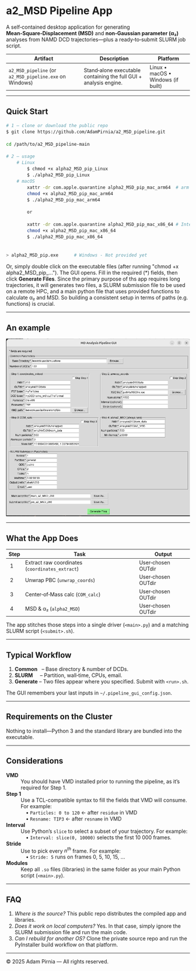 # a2\_MSD Pipeline App

A self‑contained desktop application for generating **Mean‑Square‑Displacement (MSD)** and **non‑Gaussian parameter (α₂)** analyses from NAMD DCD trajectories—plus a ready‑to‑submit SLURM job script.

| Artifact                                                | Description                                                       | Platform                           |
| ------------------------------------------------------- | ----------------------------------------------------------------- | ---------------------------------- |
| `a2_MSD_pipeline` (or `a2_MSD_pipeline.exe` on Windows) | Stand‑alone executable containing the full GUI + analysis engine. | Linux • macOS • Windows (if built) |

---

## Quick Start

```bash
# 1 – clone or download the public repo
$ git clone https://github.com/AdamPirnia/a2_MSD_pipeline.git

cd /path/to/a2_MSD_pipeline-main

# 2 – usage
    # Linux
        $ chmod +x alpha2_MSD_pip_Linux
        $ ./alpha2_MSD_pip_Linux
    # macOS 
        xattr -dr com.apple.quarantine alpha2_MSD_pip_mac_arm64  # arm CPUs
        chmod +x alpha2_MSD_pip_mac_arm64 
        $ ./alpha2_MSD_pip_mac_arm64 

        or

        xattr -dr com.apple.quarantine alpha2_MSD_pip_mac_x86_64 # Intel CPUs
        chmod +x alpha2_MSD_pip_mac_x86_64
        $ ./alpha2_MSD_pip_mac_x86_64
           

> alpha2_MSD_pip.exe      # Windows - Not provided yet
```

Or, simply double click on the executable files (after running "chmod +x alpha2_MSD_pip_..."). 
The GUI opens. Fill in the required (\*) fields, then click **Generate Files**.
Since the primary purpose of ths app requires long trajectories, it will generates two files, a SLURM submission file to be used on a remote HPC, and a main python file that uses provided functions to calculate α₂ and MSD. So building a consistent setup in terms of paths (e.g. functions) is crucial.

---

## An example

![An example](example.png)

---

## What the App Does

| Step | Task                                            | Output             |
| ---- | ----------------------------------------------- | ------------------ |
|  1   | Extract raw coordinates (`coordinates_extract`) | User‑chosen OUTdir |
|  2   | Unwrap PBC (`unwrap_coords`)                    | User‑chosen OUTdir |
|  3   | Center‑of‑Mass calc (`COM_calc`)                | User‑chosen OUTdir |
|  4   | MSD & α₂ (`alpha2_MSD`)                         | User‑chosen OUTdir |

The app stitches those steps into a single driver (`<main>.py`) and a matching SLURM script (`<submit>.sh`).

---

## Typical Workflow

1. **Common**   – Base directory & number of DCDs.
2. **SLURM**     – Partition, wall‑time, CPUs, email.
3. **Generate** – Two files appear where you specified.  Submit with `<run>.sh`.

The GUI remembers your last inputs in `~/.pipeline_gui_config.json`.

---

## Requirements on the Cluster

Nothing to install—Python 3 and the standard library are bundled into the executable.

---

## Considerations

<dl>
  <dt><strong>VMD</strong></dt>
  <dd>You should have VMD installed prior to running the pipeline, as it’s required for Step 1.</dd>

  <dt><strong>Step 1</strong></dt>
  <dd>
    Use a TCL-compatible syntax to fill the fields that VMD will consume. For example:<br>
    &emsp;• <code>Particles: 0 to 120</code> ← after <code>residue</code> in VMD<br>
    &emsp;• <code>Resname: TIP3</code>   ← after <code>resname</code> in VMD
  </dd>

  <dt><strong>Interval</strong></dt>
  <dd>
    Use Python’s <code>slice</code> to select a subset of your trajectory. For example:<br>
    &emsp;• <code>Interval: slice(0, 10000)</code> selects the first 10 000 frames.
  </dd>

  <dt><strong>Stride</strong></dt>
  <dd>
    Use to pick every <em>n<sup>th</sup></em> frame. For example:<br>
    &emsp;• <code>Stride: 5</code> runs on frames 0, 5, 10, 15, …
  </dd>

  <dt><strong>Modules</strong></dt>
  <dd>Keep all <code>.so</code> files (libraries) in the same folder as your main Python script (<code>&lt;main&gt;.py</code>).</dd>
</dl>

---

## FAQ

1. *Where is the source?*   This public repo distributes the compiled app and libraries. 
2. *Does it work on local computers?*  Yes. In that case, simply ignore the SLURM submission file and run the main code. 
3. *Can I rebuild for another OS?*   Clone the private source repo and run the PyInstaller build workflow on that platform. 

---

© 2025 Adam Pirnia — All rights reserved.

